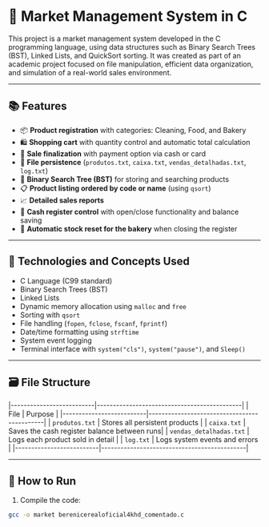 # 🛒 Market Management System in C

This project is a market management system developed in the C programming language, using data structures such as Binary Search Trees (BST), Linked Lists, and QuickSort sorting. It was created as part of an academic project focused on file manipulation, efficient data organization, and simulation of a real-world sales environment.

---

## 📚 Features

- 📦 **Product registration** with categories: Cleaning, Food, and Bakery
- 🛍️ **Shopping cart** with quantity control and automatic total calculation
- 🧾 **Sale finalization** with payment option via cash or card
- 📂 **File persistence** (`produtos.txt`, `caixa.txt`, `vendas_detalhadas.txt`, `log.txt`)
- 🌳 **Binary Search Tree (BST)** for storing and searching products
- 📋 **Product listing ordered by code or name** (using `qsort`)
- 📈 **Detailed sales reports**
- 💾 **Cash register control** with open/close functionality and balance saving
- 🧹 **Automatic stock reset for the bakery** when closing the register

---

## 🧠 Technologies and Concepts Used

- C Language (C99 standard)
- Binary Search Trees (BST)
- Linked Lists
- Dynamic memory allocation using `malloc` and `free`
- Sorting with `qsort`
- File handling (`fopen`, `fclose`, `fscanf`, `fprintf`)
- Date/time formatting using `strftime`
- System event logging
- Terminal interface with `system("cls")`, `system("pause")`, and `Sleep()`

---

## 🗃️ File Structure

|--------------------------|---------------------------------------------|
| File                     | Purpose                                     |
|--------------------------|---------------------------------------------|
| `produtos.txt`           | Stores all persistent products              |
| `caixa.txt`              | Saves the cash register balance between runs|
| `vendas_detalhadas.txt`  | Logs each product sold in detail            |
| `log.txt`                | Logs system events and errors               |
|--------------------------|---------------------------------------------|

---

## 🚀 How to Run

1. Compile the code:

```bash
gcc -o market berenicerealoficial4khd_comentado.c
